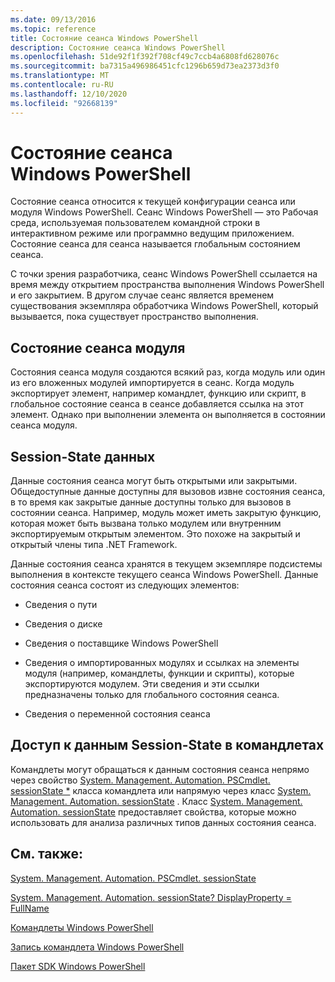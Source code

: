 ```yaml
---
ms.date: 09/13/2016
ms.topic: reference
title: Состояние сеанса Windows PowerShell
description: Состояние сеанса Windows PowerShell
ms.openlocfilehash: 51de92f1f392f708cf49c7ccb4a6808fd628076c
ms.sourcegitcommit: ba7315a496986451cfc1296b659d73ea2373d3f0
ms.translationtype: MT
ms.contentlocale: ru-RU
ms.lasthandoff: 12/10/2020
ms.locfileid: "92668139"
---
```

# <a name="windows-powershell-session-state"></a>Состояние сеанса Windows PowerShell

Состояние сеанса относится к текущей конфигурации сеанса или модуля Windows PowerShell. Сеанс Windows PowerShell — это Рабочая среда, используемая пользователем командной строки в интерактивном режиме или программно ведущим приложением. Состояние сеанса для сеанса называется глобальным состоянием сеанса.

С точки зрения разработчика, сеанс Windows PowerShell ссылается на время между открытием пространства выполнения Windows PowerShell и его закрытием. В другом случае сеанс является временем существования экземпляра обработчика Windows PowerShell, который вызывается, пока существует пространство выполнения.

## <a name="module-session-state"></a>Состояние сеанса модуля

Состояния сеанса модуля создаются всякий раз, когда модуль или один из его вложенных модулей импортируется в сеанс. Когда модуль экспортирует элемент, например командлет, функцию или скрипт, в глобальное состояние сеанса в сеансе добавляется ссылка на этот элемент. Однако при выполнении элемента он выполняется в состоянии сеанса модуля.

## <a name="session-state-data"></a>Session-State данных

Данные состояния сеанса могут быть открытыми или закрытыми. Общедоступные данные доступны для вызовов извне состояния сеанса, в то время как закрытые данные доступны только для вызовов в состоянии сеанса. Например, модуль может иметь закрытую функцию, которая может быть вызвана только модулем или внутренним экспортируемым открытым элементом. Это похоже на закрытый и открытый члены типа .NET Framework.

Данные состояния сеанса хранятся в текущем экземпляре подсистемы выполнения в контексте текущего сеанса Windows PowerShell. Данные состояния сеанса состоят из следующих элементов:

- Сведения о пути

- Сведения о диске

- Сведения о поставщике Windows PowerShell

- Сведения о импортированных модулях и ссылках на элементы модуля (например, командлеты, функции и скрипты), которые экспортируются модулем. Эти сведения и эти ссылки предназначены только для глобального состояния сеанса.

- Сведения о переменной состояния сеанса

## <a name="accessing-session-state-data-within-cmdlets"></a>Доступ к данным Session-State в командлетах

Командлеты могут обращаться к данным состояния сеанса непрямо через свойство [System. Management. Automation. PSCmdlet. sessionState *](/dotnet/api/System.Management.Automation.PSCmdlet.SessionState) класса командлета или напрямую через класс [System. Management. Automation. sessionState](/dotnet/api/System.Management.Automation.SessionState) . Класс [System. Management. Automation. sessionState](/dotnet/api/System.Management.Automation.SessionState) предоставляет свойства, которые можно использовать для анализа различных типов данных состояния сеанса.

## <a name="see-also"></a>См. также:

[System. Management. Automation. PSCmdlet. sessionState](/dotnet/api/System.Management.Automation.PSCmdlet.SessionState)

[System. Management. Automation. sessionState? DisplayProperty = FullName](/dotnet/api/System.Management.Automation.SessionState)

[Командлеты Windows PowerShell](./cmdlet-overview.md)

[Запись командлета Windows PowerShell](./writing-a-windows-powershell-cmdlet.md)

[Пакет SDK Windows PowerShell](../windows-powershell-reference.md)
